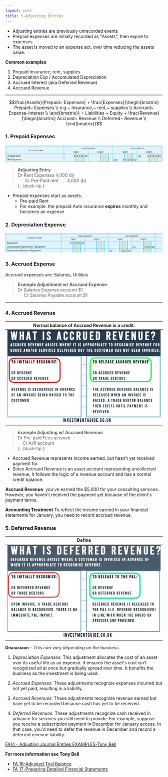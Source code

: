 ```yaml
---
layout: post
title: 5-Adjusting Entries
---
```


- Adjusting entries are previously unrecorded events
- Prepaid expenses are initially recorded as "Assets", then expire to expenses
- The asset is moved to an expense act. over time reducing the assets value.

**Common examples**

  1. Prepaid insurance, rent, supplies
  2. Depreciation Exp / Accumulated Depreciation
  2. Accrued Interest (aka Deferred Revenue)
  3. Accrued Revenue   

---


$$\frac{Assets}{Prepaid~ Expenses} + \frac{Expenses}{\begin{bmatrix}
Prepaid~ Expenses \\
e.g.~ Insurance,~ rent,~ supplies \\
Accrued~ Expense-Interest \\
\end{bmatrix}} = Liabilities + Equity + \frac{Revenue}{\begin{bmatrix}
Accrued~ Revenue \\
Deferred~ Revenue \\
\end{bmatrix}}$$  


### 1. Prepaid Expenses 
   
![Pre-paid rent example](/assets/mc-graw-accounting-course/images/pre.paid.example.png)

> **Adjusting Entry**   
> Dr Rent Expenses 4,000 (b)   
> &nbsp;&nbsp;&nbsp;&nbsp;&nbsp; Cr Pre-Paid rent &nbsp;&nbsp;&nbsp;&nbsp;&nbsp; 4,000 (b)   
{: .block-tip }   

- Prepaid expenses start as assets:
  - Pre-paid Rent
  - For example: the prepaid Auto insurance **expires** monthly and becomes an expense


### 2. Depreciation Expense

![depreciation adjustment example](/assets/mc-graw-accounting-course/images/depreciation.example.png)


### 3. Accrued Expense 

Accrued expenses are: Salaries, Utilities

> **Example Adjustment w/ Accrued Expense**:   
> Dr Salaries Expense account \$1    
> &nbsp;&nbsp;&nbsp;&nbsp;&nbsp;Cr Salaries Payable account \$1   

---

### 4. Accrued Revenue


|Normal balance of Accrued Revenue is a credit.|
|:-:|
|![](/assets/misc/what-is-accrued-revenue.jpg)|
  

> **Example Adjusting w/ Accrued Revenue**   
> Dr Pre-paid Fees account    
> &nbsp;&nbsp;&nbsp; Cr A/R account    
{: .block-tip }   


- Accrued Revenue represents income earned, but hasn't yet received payment for.   
- Since Accrued Revenue is an asset account representing uncollected revenue, it follows the logic of a revenue account and has a normal credit balance.   

**Accrued Revenue**: you've earned the $5,000 for your consulting services. However, you haven't received the payment yet because of the client's payment terms.

**Accounting Treatment** To reflect the income earned in your financial statements for January, you need to record accrued revenue.   


### 5. Deferred Revenue   

|Define|
|:-:|
|![](/assets/misc/what-is-deferred-revenue.jpg)|


**Discussion** - *This can vary depending on the business.*

1. *Depreciation Expenses*: This adjustment allocates the cost of an asset over its useful life as an expense. It ensures the asset's cost isn't recognized all at once but gradually spread over time. It benefits the business as the investment is being used.

2. *Accrued Expenses*: These adjustments recognize expenses incurred but not yet paid, resulting in a liability. 

3. *Accrued Revenues*: These adjustments recognize revenue earned but have yet to be recorded because cash has yet to be received. 

4. *Deferred Revenues*: These adjustments recognize cash received in advance for services you still need to provide. For example, suppose you receive a subscription payment in December for January access. In that case, you'd need to defer the revenue in December and record a deferred revenue liability.


[FA14 - Adjusting Journal Entries EXAMPLES-Tony Bell](https://www.youtube.com/watch?v=gkqoIqeiCsU)


**For more information see Tony Bell**   
- [FA 16-Adjusted Trial Balance](https://www.youtube.com/watch?v=TKpabpcjk14)  
- [FA 17-Preparing Detailed Financial Statements](https://www.youtube.com/watch?v=NT5zaYuEyuk)  

